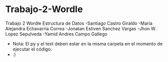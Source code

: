 # Trabajo-2-Wordle
Trabajo 2 Wordle Estructura de Datos
-Santiago Castro Giraldo
-Maria Alejandra Echavarria Correa
-Jonatan Estiven Sanchez Vargas
-Jhon W. Lopez Sepulveda
-Yamid Andres Campo Gallego
* Nota: El py y el text deben estar en la misma carpeta en el momento de ejecutar el código.
* :)
